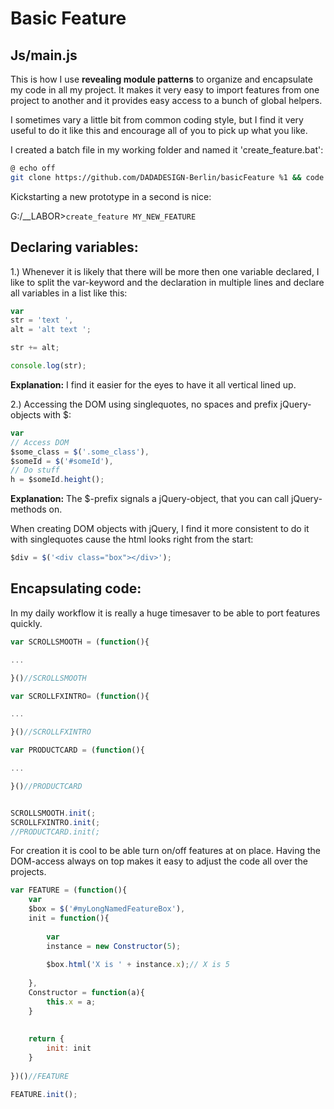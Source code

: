 # Basic Feature

## Js/main.js ##

This is how I use **revealing module patterns** to organize and encapsulate my code in all my project.
It makes it very easy to import features from one project to another and it provides easy access to a bunch of global helpers.

I sometimes vary a little bit from common coding style, but I find it very useful to do it like this and encourage all of you to pick up what you like.

I created a batch file in my working folder and named it 'create_feature.bat':
```bash
@ echo off
git clone https://github.com/DADADESIGN-Berlin/basicFeature %1 && code %1
```
Kickstarting a new prototype in a second is nice:

G:/__LABOR>```create_feature MY_NEW_FEATURE```


## Declaring variables:

1.) Whenever it is likely that there will be more then one variable declared, I like to split the var-keyword and the declaration in multiple lines and declare all variables in a list like this:

```javascript
var
str = 'text ',
alt = 'alt text ';

str += alt;

console.log(str);
```

**Explanation:**
I find it easier for the eyes to have it all vertical lined up.
 
 
 
 
2.) Accessing the DOM using singlequotes, no spaces and prefix jQuery-objects with $:

```javascript
var
// Access DOM
$some_class = $('.some_class'),
$someId = $('#someId'),
// Do stuff
h = $someId.height();
```

**Explanation:**
The $-prefix signals a jQuery-object, that you can call jQuery-methods on.

When creating DOM objects with jQuery, I find it more consistent to do it with singlequotes cause the html looks right from the start:

```javascript
$div = $('<div class="box"></div>');
```

## Encapsulating code:

In my daily workflow it is really a huge timesaver to be able to port features quickly. 

```javascript
var SCROLLSMOOTH = (function(){

...

}()//SCROLLSMOOTH

var SCROLLFXINTRO= (function(){

...

}()//SCROLLFXINTRO

var PRODUCTCARD = (function(){

...

}()//PRODUCTCARD


SCROLLSMOOTH.init(;
SCROLLFXINTRO.init(;
//PRODUCTCARD.init(;

```
For creation it is cool to be able turn on/off features at on place.
Having the DOM-access always on top makes it easy to adjust the code all over the projects. 



```javascript
var FEATURE = (function(){
    var 
    $box = $('#myLongNamedFeatureBox'),
    init = function(){
    
        var 
        instance = new Constructor(5);
        
        $box.html('X is ' + instance.x);// X is 5
        
    },
    Constructor = function(a){
        this.x = a;
    }
    
    
    return {
        init: init
    }
    
})()//FEATURE

FEATURE.init();

```


